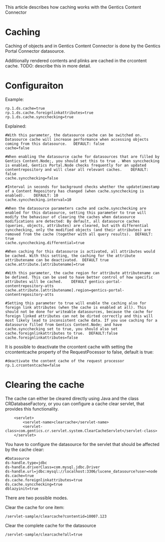 This article describes how caching works with the Gentics Content Connector

# Caching #

Caching of objects and in Gentics Content Connector is done by the Gentics Portal Connector datasource.

Additionally rendered contents and plinks are cached in the crcontent cache.
TODO: describe this in more detail.


# Configuraiton #

Example:
```
rp.1.ds.cache=true
rp.1.ds.cache.foreignlinkattributes=true
rp.1.ds.cache.syncchecking=true
```

Explained:
```
#With this parameter, the datasource cache can be switched on. Datasource cache will increase performance when accessing objects coming from this datasource.	DEFAULT: false
cache=false

#When enabling the datasource cache for datasources that are filled by Gentics Content.Node;, you should set this to true . When syncchecking is enabled, Gentics Portal.Node checks frequently for an updated contentrepository and will clear all relevant caches.	DEFAULT: false
cache.syncchecking=false

#Interval in seconds for background checks whether the updatetimestamp of a Content Repository has changed (when cache.syncchecking is enabled).	DEFAULT: 10
cache.syncchecking.interval=10	

#When the datasource parameters cache and cache.syncchecking are enabled for this datasource, setting this parameter to true will modify the behaviour of clearing the caches when datasource modifications are detected: By default, all datasource caches (queries, objects, attributes) are cleared, but with differential syncchecking, only the modified objects (and their attributes) are removed from the cache (together with all query results).	DEFAULT: true
cache.syncchecking.differential=true	 

#When caching for this datasource is activated, all attributes would be cached. With this setting, the caching for the attribute attributename can be deactivated.	DEFAULT true
cache.attribute.[attributename]=true

#With this parameter, the cache region for attribute attributename can be defined. This can be used to have better control of how specific attributes will be cached.	 DEFAULT gentics-portal-contentrepository-atts	 
cache.attribute.[attributename].region=gentics-portal-contentrepository-atts	 

#Setting this parameter to true will enable the caching also for foreign link attributes (when the cache is enabled at all). This should not be done for writeable datasources, because the cache for foreign linked attributes can not be dirted correctly and this will most likely lead to inconsistent cache data. If you use caching for a datasource filled from Gentics Content.Node; and have cache.syncchecking set to true, you should also set cache.foreignlinkattributes to true.	DEFAULT:false
cache.foreignlinkattributes=false	
```

It is possible to deactivate the crcontent cache with setting the crcontentcache property of the RequestPocessor to false, default is true:
```
#deactivate the content cache of the request processor
rp.1.crcontentcache=false
```

# Clearing the cache #

The cache can either be cleared directly using Java and the class CRDatabaseFactory, or you can configure a cache clear servlet, that provides this functionality.

```
	<servlet>
		<servlet-name>clearcache</servlet-name>
		<servlet-class>com.gentics.cr.servlet.system.ClearCacheServlet</servlet-class>
	</servlet>
```

You have to configure the datasource for the servlet that should be affected by the cache clear:

```
#Datasource
ds-handle.type=jdbc
ds-handle.driverClass=com.mysql.jdbc.Driver
ds-handle.url=jdbc:mysql://localhost:3306/lucene_datasource?user=node
ds.cache=true
ds.cache.foreignlinkattributes=true
ds.cache.syncchecking=true
dblazyinit=true
```

There are two possible modes.

Clear the cache for one item:

`/servlet-sample/clearcache?contentid=10007.123`

Clear the complete cache for the datasource

`/servlet-sample/clearcache?all=true`